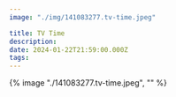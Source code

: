 ```yaml
---
image: "./img/141083277.tv-time.jpeg"

title: TV Time
description: 
date: 2024-01-22T21:59:00.000Z
tags: 
---
```

{% image "./141083277.tv-time.jpeg", "" %}